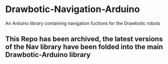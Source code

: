 # Drawbotic-Navigation-Arduino
 An Arduino library containing navigation fuctions for the Drawbotic robots

## This Repo has been archived, the latest versions of the Nav library have been folded into the main Drawbotic-Arduino library
